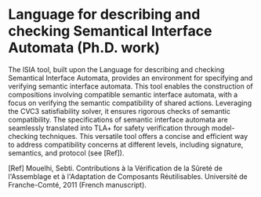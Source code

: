 # Language for describing and checking Semantical Interface Automata (Ph.D. work)

The lSIA tool, built upon the Language for describing and checking Semantical Interface Automata, provides an environment for specifying and verifying semantic interface automata. This tool enables the construction of compositions involving compatible semantic interface automata, with a focus on verifying the semantic compatibility of shared actions. Leveraging the CVC3 satisfiability solver, it ensures rigorous checks of semantic compatibility. The specifications of semantic interface automata are seamlessly translated into TLA+ for safety verification through model-checking techniques. This versatile tool offers a concise and efficient way to address compatibility concerns at different levels, including signature, semantics, and protocol (see [Ref]).

[Ref] Mouelhi, Sebti. Contributions à la Vérification de la Sûreté de l'Assemblage et à l'Adaptation de Composants Réutilisables. Université de Franche-Comté, 2011 (French manuscript).